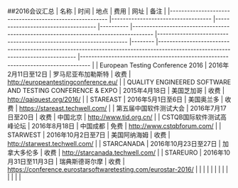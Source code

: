 ##2016会议汇总
| 名称 | 时间	| 地点 | 费用 | 网址 | 备注 |
|--------------------------------------------------------	|-----------------------------------	|------------------------------------	|----------	|-------------------------------------------------------------------------------------	|-------------------------------------------------------------------	|--------	|-------------------------------------------------------------------------------------------------------------------------------	|---------------------------------------------------------------------------------	|
| European Testing Conference 2016 | 2016年2月11日至12日 | 罗马尼亚布加勒斯特 | 收费  | http://europeantestingconference.eu/ |
| QUALITY ENGINEERED SOFTWARE AND TESTING CONFERENCE & EXPO | 2015年4月18日 |  美国芝加哥 | 收费  | http://qaiquest.org/2016/ |
| STAREAST | 2016年5月1日至6日 | 美国奥兰多 | 收费 | https://stareast.techwell.com/ |
| 第五届中国软件测试大会 | 2016年7月17日至20日 | 收费 | 中国北京  | http://www.tid.org.cn/ |
| CSTQB国际软件测试高峰论坛 | 2016年8月18日 | 中国成都  | 免费 | http://www.cstqbforum.com/ |
| STARWEST | 2016年10月2日至7日 | 美国阿纳海姆 | 收费 | http://starwest.techwell.com/ |
| STARCANADA | 2016年10月23日至27日 | 加拿大多伦多 | 收费 | http://starcanada.techwell.com/ |
| STAREURO | 2016年10月31日至11月3日 | 瑞典斯德哥尔摩 | 收费 | https://conference.eurostarsoftwaretesting.com/eurostar-2016/ |
|  |  |  |  |  |
|  |  |  |  |  |
